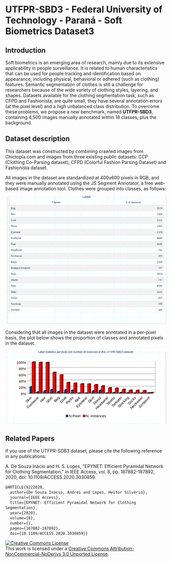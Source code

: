# UTFPR-SBD3 - Federal University of Technology - Paraná - Soft Biometrics Dataset3

## Introduction

Soft biometrics is an emerging area of research, mainly due to its extensive applicability in people surveillance. It is related to human characteristics that can be used for people tracking and identification based on appearance, including physical, behavioral or adhered (such as clothing) features. Semantic segmentation of clothes is still a challenge for researchers because of the wide variety of clothing styles, layering, and shapes. Datasets available for the clothing segmentation task, such as CFPD and Fashionista, are quite small, they have several annotation errors (at the pixel level) and a high unbalanced class distribution. To overcome these problems, we propose a new benchmark, named **UTFPR-SBD3**, containing 4,500 images manually annotated within 18 classes, plus the background.

## Dataset description

This dataset was constructed by combining crawled images from Chictopia.com and images from three existing public datasets: CCP (Clothing Co-Parsing dataset), CFPD (Colorful Fashion Parsing Dataset) and Fashionista dataset.

All images in the dataset are standardized at 400x600 pixels in RGB, and they were manually annotated using the JS Segment Annotator, a free web-based image annotation tool. Clothes were grouped into classes, as follows:



![Specification Table](Table1.png)

Considering that all images in the dataset were annotated in a per-pixel basis, the plot below shows the proportion of classes and annotated pixels in the dataset.

![Specification Table](Statistics.png)


## Related Papers

If you use of the UTFPR-SDB3 dataset, please cite the following reference in any publications:


A. De Souza Inácio and H. S. Lopes, "EPYNET: Efficient Pyramidal Network for Clothing Segmentation," in IEEE Access, vol. 8, pp. 187882-187892, 2020, doi: 10.1109/ACCESS.2020.3030859.

```
@ARTICLE{9222020,
  author={De Souza Inácio, Andrei and Lopes, Heitor Silvério},
  journal={IEEE Access}, 
  title={EPYNET: Efficient Pyramidal Network for Clothing Segmentation}, 
  year={2020},
  volume={8},
  number={},
  pages={187882-187892},
  doi={10.1109/ACCESS.2020.3030859}}
```


<a rel="license" href="http://creativecommons.org/licenses/by-nc-nd/3.0/"><img alt="Creative Commons License" style="border-width:0" src="https://i.creativecommons.org/l/by-nc-nd/3.0/88x31.png" /></a><br />This work is licensed under a <a rel="license" href="http://creativecommons.org/licenses/by-nc-nd/3.0/">Creative Commons Attribution-NonCommercial-NoDerivs 3.0 Unported License</a>.

